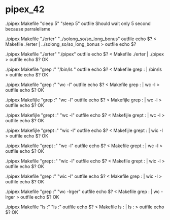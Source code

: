 # pipex_42

./pipex Makefile "sleep 5" "sleep 5" outfile
Should wait only 5 second because parralelisme

./pipex Makefile "./erter" "../solong_so/so_long_bonus" outfile
echo $?
< Makefile ./erter | ../solong_so/so_long_bonus > outfile
echo $?

./pipex Makefile "./erter" "./pipex" outfile
echo $?
< Makefile ./erter | ./pipex > outfile
echo $?
OK

./pipex Makefile "grep :" "/bin/ls " outfile
echo $?
< Makefile grep : | /bin/ls > outfile
echo $?
OK

./pipex Makefile "grep :" "wc -l" outfile
echo $?
< Makefile grep : | wc -l > outfile
echo $?
OK

./pipex Makefijle "grep :" "wc -l" outfile
echo $?
< Makefijle grep : | wc -l > outfile
echo $?
OK

./pipex Makefijle "grept :" "wc -l" outfile
echo $?
< Makefijle grept : | wc -l > outfile
echo $?
OK

./pipex Makefijle "grept :" "wic -l" outfile
echo $?
< Makefijle grept : | wic -l > outfile
echo $?
OK

./pipex Makefile "grept :" "wc -l" outfile
echo $?
< Makefile grept : | wc -l > outfile
echo $?
OK

./pipex Makefile "grept :" "wic -l" outfile
echo $?
< Makefile grept : | wic -l > outfile
echo $?
OK

./pipex Makefile "grep :" "wic -l" outfile
echo $?
< Makefile grep : | wic -l > outfile
echo $?
OK

./pipex Makefile "grep :" "wc -lrger" outfile
echo $?
< Makefile grep : | wc -lrger > outfile
echo $?
OK

./pipex Makefile "ls :" "ls :" outfile
echo $?
< Makefile ls : | ls : > outfile
echo $?
OK